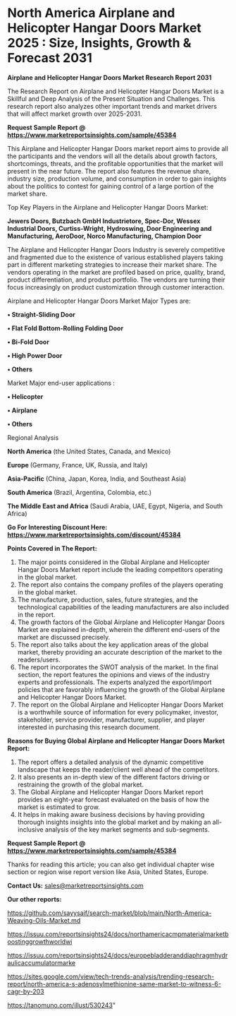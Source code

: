# North America Airplane and Helicopter Hangar Doors Market 2025 : Size, Insights, Growth & Forecast 2031

<strong>Airplane and Helicopter Hangar Doors Market Research Report 2031</strong>

The Research Report on Airplane and Helicopter Hangar Doors Market is a Skillful and Deep Analysis of the Present Situation and Challenges. This research report also analyzes other important trends and market drivers that will affect market growth over 2025-2031.

<strong>Request Sample Report @ <a href=https://www.marketreportsinsights.com/sample/45384>https://www.marketreportsinsights.com/sample/45384</a></strong>

This Airplane and Helicopter Hangar Doors market report aims to provide all the participants and the vendors will all the details about growth factors, shortcomings, threats, and the profitable opportunities that the market will present in the near future. The report also features the revenue share, industry size, production volume, and consumption in order to gain insights about the politics to contest for gaining control of a large portion of the market share.

Top Key Players in the Airplane and Helicopter Hangar Doors Market:

<strong>Jewers Doors, Butzbach GmbH Industrietore, Spec-Dor, Wessex Industrial Doors, Curtiss-Wright, Hydroswing, Door Engineering and Manufacturing, AeroDoor, Norco Manufacturing, Champion Door</strong>

The Airplane and Helicopter Hangar Doors Industry is severely competitive and fragmented due to the existence of various established players taking part in different marketing strategies to increase their market share. The vendors operating in the market are profiled based on price, quality, brand, product differentiation, and product portfolio. The vendors are turning their focus increasingly on product customization through customer interaction.

Airplane and Helicopter Hangar Doors Market Major Types are:

<strong>•  Straight-Sliding Door

•  Flat Fold Bottom-Rolling Folding Door

•  Bi-Fold Door

•  High Power Door

•  Others</strong>

Market Major end-user applications :

<strong>•  Helicopter

•  Airplane

•  Others</strong>

Regional Analysis

</u><strong><b>North America</b></strong> (the United States, Canada, and Mexico)

<strong><b>Europe </b></strong>(Germany, France, UK, Russia, and Italy)

<strong><b>Asia-Pacific</b></strong> (China, Japan, Korea, India, and Southeast Asia)

<strong><b>South America</b></strong> (Brazil, Argentina, Colombia, etc.)

<strong><b>The Middle East and Africa</b></strong> (Saudi Arabia, UAE, Egypt, Nigeria, and South Africa)

<strong>Go For Interesting Discount Here: <a href=https://www.marketreportsinsights.com/discount/45384>https://www.marketreportsinsights.com/discount/45384</a></strong>

<strong>Points Covered in The Report:</strong>
<ol>
  <li>The major points considered in the Global Airplane and Helicopter Hangar Doors Market report include the leading competitors operating in the global market.</li>
  <li>The report also contains the company profiles of the players operating in the global market.</li>
  <li>The manufacture, production, sales, future strategies, and the technological capabilities of the leading manufacturers are also included in the report.</li>
  <li>The growth factors of the Global Airplane and Helicopter Hangar Doors Market are explained in-depth, wherein the different end-users of the market are discussed precisely.</li>
  <li>The report also talks about the key application areas of the global market, thereby providing an accurate description of the market to the readers/users.</li>
  <li>The report incorporates the SWOT analysis of the market. In the final section, the report features the opinions and views of the industry experts and professionals. The experts analyzed the export/import policies that are favorably influencing the growth of the Global Airplane and Helicopter Hangar Doors Market.</li>
  <li>The report on the Global Airplane and Helicopter Hangar Doors Market is a worthwhile source of information for every policymaker, investor, stakeholder, service provider, manufacturer, supplier, and player interested in purchasing this research document.</li>
</ol>
<strong>Reasons for Buying Global Airplane and Helicopter Hangar Doors Market Report:</strong>

<ol>
  <li>The report offers a detailed analysis of the dynamic competitive landscape that keeps the reader/client well ahead of the competitors.</li>
  <li>It also presents an in-depth view of the different factors driving or restraining the growth of the global market.</li>
  <li>The Global Airplane and Helicopter Hangar Doors Market report provides an eight-year forecast evaluated on the basis of how the market is estimated to grow.</li>
  <li>It helps in making aware business decisions by having providing thorough insights insights into the global market and by making an all-inclusive analysis of the key market segments and sub-segments.</li>
</ol>
<strong>Request Sample Report @ <a href=https://www.marketreportsinsights.com/sample/45384>https://www.marketreportsinsights.com/sample/45384</a></strong>


Thanks for reading this article; you can also get individual chapter wise section or region wise report version like Asia, United States, Europe.

<strong>Contact Us:</strong>
sales@marketreportsinsights.com

<strong>Our other reports:</strong>

<a href=https://github.com/sayysaif/search-market/blob/main/North-America-Weaving-Oils-Market.md>https://github.com/sayysaif/search-market/blob/main/North-America-Weaving-Oils-Market.md</a>

<a href=https://issuu.com/reportsinsights24/docs/northamericacmpmaterialmarketboostinggrowthworldwi>https://issuu.com/reportsinsights24/docs/northamericacmpmaterialmarketboostinggrowthworldwi</a>

<a href=https://issuu.com/reportsinsights24/docs/europebladderanddiaphragmhydraulicaccumulatormarke>https://issuu.com/reportsinsights24/docs/europebladderanddiaphragmhydraulicaccumulatormarke</a>

<a href=https://sites.google.com/view/tech-trends-analysis/trending-research-report/north-america-s-adenosylmethionine-same-market-to-witness-6-cagr-by-203>https://sites.google.com/view/tech-trends-analysis/trending-research-report/north-america-s-adenosylmethionine-same-market-to-witness-6-cagr-by-203</a>

<a href=https://tanomuno.com/illust/530243>https://tanomuno.com/illust/530243</a>"
